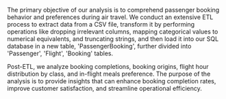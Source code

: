 
The primary objective of our analysis is to comprehend passenger booking behavior and preferences during air travel. We conduct an extensive ETL process to extract data from a CSV file, transform it by performing operations like dropping irrelevant columns, mapping categorical values to numerical equivalents, and truncating strings, and then load it into our SQL database in a new table, 'PassengerBooking', further divided into 'Passenger', 'Flight', 'Booking' tables.

Post-ETL, we analyze booking completions, booking origins, flight hour distribution by class, and in-flight meals preference. The purpose of the analysis is to provide insights that can enhance booking completion rates, improve customer satisfaction, and streamline operational efficiency.
